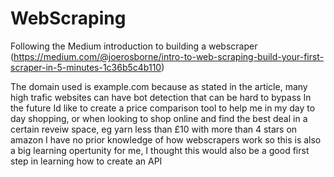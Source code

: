 # WebScraping
Following the Medium introduction to building a webscraper (https://medium.com/@joerosborne/intro-to-web-scraping-build-your-first-scraper-in-5-minutes-1c36b5c4b110)

The domain used is example.com because as stated in the article, many high trafic websites can have bot detection that can be hard to bypass
In the future Id like to create a price comparison tool to help me in my day to day shopping, or when looking to shop online and find the best deal in a certain reveiw space, eg yarn less than £10 with more than 4 stars on amazon
I have no prior knowledge of how webscrapers work so this is also a big learning opertunity for me, I thought this would also be a good first step in learning how to create an API